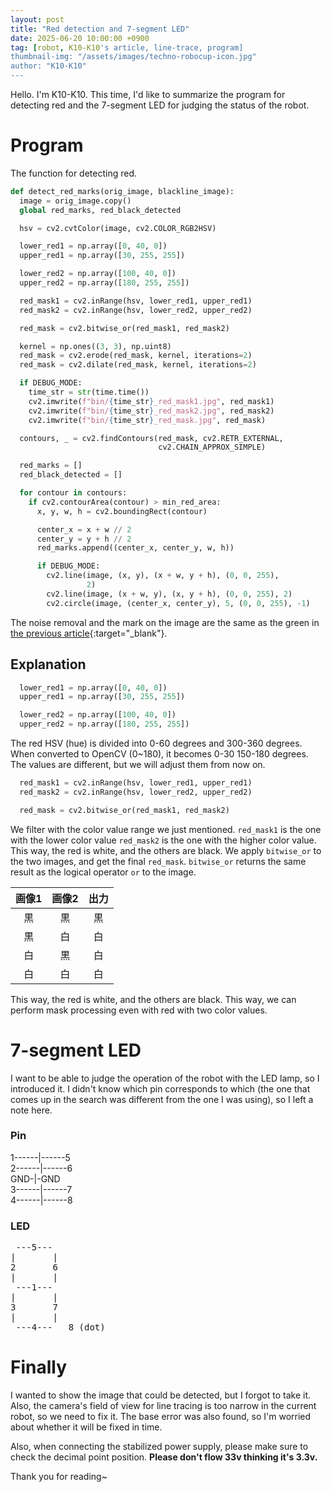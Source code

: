 ```yaml
---
layout: post
title: "Red detection and 7-segment LED"
date: 2025-06-20 10:00:00 +0900
tag: [robot, K10-K10's article, line-trace, program]
thumbnail-img: "/assets/images/techno-robocup-icon.jpg"
author: "K10-K10"
---
```


Hello. I'm K10-K10.
This time, I'd like to summarize the program for detecting red and the 7-segment LED for judging the status of the robot.

# Program

The function for detecting red.

```python
def detect_red_marks(orig_image, blackline_image):
  image = orig_image.copy()
  global red_marks, red_black_detected

  hsv = cv2.cvtColor(image, cv2.COLOR_RGB2HSV)

  lower_red1 = np.array([0, 40, 0])
  upper_red1 = np.array([30, 255, 255])

  lower_red2 = np.array([100, 40, 0])
  upper_red2 = np.array([180, 255, 255])

  red_mask1 = cv2.inRange(hsv, lower_red1, upper_red1)
  red_mask2 = cv2.inRange(hsv, lower_red2, upper_red2)

  red_mask = cv2.bitwise_or(red_mask1, red_mask2)

  kernel = np.ones((3, 3), np.uint8)
  red_mask = cv2.erode(red_mask, kernel, iterations=2)
  red_mask = cv2.dilate(red_mask, kernel, iterations=2)

  if DEBUG_MODE:
    time_str = str(time.time())
    cv2.imwrite(f"bin/{time_str}_red_mask1.jpg", red_mask1)
    cv2.imwrite(f"bin/{time_str}_red_mask2.jpg", red_mask2)
    cv2.imwrite(f"bin/{time_str}_red_mask.jpg", red_mask)

  contours, _ = cv2.findContours(red_mask, cv2.RETR_EXTERNAL,
                                 cv2.CHAIN_APPROX_SIMPLE)

  red_marks = []
  red_black_detected = []

  for contour in contours:
    if cv2.contourArea(contour) > min_red_area:
      x, y, w, h = cv2.boundingRect(contour)

      center_x = x + w // 2
      center_y = y + h // 2
      red_marks.append((center_x, center_y, w, h))

      if DEBUG_MODE:
        cv2.line(image, (x, y), (x + w, y + h), (0, 0, 255),
                 2)
        cv2.line(image, (x + w, y), (x, y + h), (0, 0, 255), 2)
        cv2.circle(image, (center_x, center_y), 5, (0, 0, 255), -1)
```

The noise removal and the mark on the image are the same as the green in [the previous article](/2025/05/11/linetrace_program.html){:target="_blank"}.

## Explanation

```python
  lower_red1 = np.array([0, 40, 0])
  upper_red1 = np.array([30, 255, 255])

  lower_red2 = np.array([100, 40, 0])
  upper_red2 = np.array([180, 255, 255])
```

The red HSV (hue) is divided into 0-60 degrees and 300-360 degrees.
When converted to OpenCV (0~180), it becomes 0-30 150-180 degrees.
The values are different, but we will adjust them from now on.

```python
  red_mask1 = cv2.inRange(hsv, lower_red1, upper_red1)
  red_mask2 = cv2.inRange(hsv, lower_red2, upper_red2)

  red_mask = cv2.bitwise_or(red_mask1, red_mask2)
```

We filter with the color value range we just mentioned.
`red_mask1` is the one with the lower color value
`red_mask2` is the one with the higher color value.
This way, the red is white, and the others are black.
We apply `bitwise_or` to the two images, and get the final `red_mask`.
`bitwise_or` returns the same result as the logical operator `or` to the image.

|画像1|画像2|出力|
|:---:|:---:|:---:|
|黒   |黒   |黒   |
|黒   |白   |白   |
|白   |黒   |白   |
|白   |白   |白   |

This way, the red is white, and the others are black.
This way, we can perform mask processing even with red with two color values.

# 7-segment LED

I want to be able to judge the operation of the robot with the LED lamp, so I introduced it.
I didn't know which pin corresponds to which (the one that comes up in the search was different from the one I was using), so I left a note here.

### Pin

1------|------5  
2------|------6  
GND-|-GND  
3------|------7  
4------|------8  

### LED  

<pre>
 ---5---
|       |
2       6
|       |
 ---1---
|       |
3       7
|       |
 ---4---   8 (dot)
</pre>

# Finally

I wanted to show the image that could be detected, but I forgot to take it.
Also, the camera's field of view for line tracing is too narrow in the current robot, so we need to fix it.
The base error was also found, so I'm worried about whether it will be fixed in time.

Also, when connecting the stabilized power supply, please make sure to check the decimal point position.
**Please don't flow 33v thinking it's 3.3v.**
  
Thank you for reading~  
